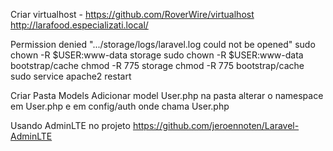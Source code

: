 Criar virtualhost - https://github.com/RoverWire/virtualhost
http://larafood.especializati.local/


Permission denied ".../storage/logs/laravel.log could not be opened"
sudo chown -R $USER:www-data storage
sudo chown -R $USER:www-data bootstrap/cache
chmod -R 775 storage
chmod -R 775 bootstrap/cache
sudo service apache2 restart

Criar Pasta Models 
Adicionar model User.php na pasta
alterar o namespace em User.php e em config/auth onde chama User.php


Usando AdminLTE no projeto 
https://github.com/jeroennoten/Laravel-AdminLTE

